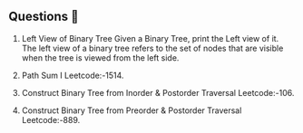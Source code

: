 ## Questions 📝

1. Left View of Binary Tree
Given a Binary Tree, print the Left view of it.
The left view of a binary tree refers to the set of nodes that are visible when the tree is viewed from the left side.

2. Path Sum I Leetcode:-1514.

3. Construct Binary Tree from Inorder & Postorder Traversal Leetcode:-106.

4. Construct Binary Tree from Preorder & Postorder Traversal Leetcode:-889.